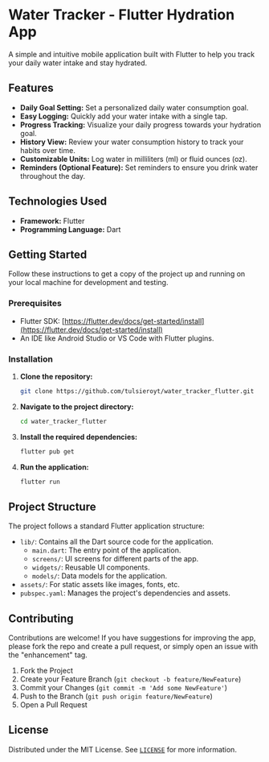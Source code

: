 # Water Tracker - Flutter Hydration App

A simple and intuitive mobile application built with Flutter to help you track your daily water intake and stay hydrated.

## Features

*   **Daily Goal Setting:** Set a personalized daily water consumption goal.
*   **Easy Logging:** Quickly add your water intake with a single tap.
*   **Progress Tracking:** Visualize your daily progress towards your hydration goal.
*   **History View:** Review your water consumption history to track your habits over time.
*   **Customizable Units:** Log water in milliliters (ml) or fluid ounces (oz).
*   **Reminders (Optional Feature):** Set reminders to ensure you drink water throughout the day.

## Technologies Used

*   **Framework:** Flutter
*   **Programming Language:** Dart

## Getting Started

Follow these instructions to get a copy of the project up and running on your local machine for development and testing.

### Prerequisites

*   Flutter SDK: [https://flutter.dev/docs/get-started/install](https://flutter.dev/docs/get-started/install)
*   An IDE like Android Studio or VS Code with Flutter plugins.

### Installation

1.  **Clone the repository:**
    ```sh
    git clone https://github.com/tulsieroyt/water_tracker_flutter.git
    ```
2.  **Navigate to the project directory:**
    ```sh
    cd water_tracker_flutter
    ```
3.  **Install the required dependencies:**
    ```sh
    flutter pub get
    ```
4.  **Run the application:**
    ```sh
    flutter run
    ```

## Project Structure

The project follows a standard Flutter application structure:

*   `lib/`: Contains all the Dart source code for the application.
    *   `main.dart`: The entry point of the application.
    *   `screens/`: UI screens for different parts of the app.
    *   `widgets/`: Reusable UI components.
    *   `models/`: Data models for the application.
*   `assets/`: For static assets like images, fonts, etc.
*   `pubspec.yaml`: Manages the project's dependencies and assets.

## Contributing

Contributions are welcome! If you have suggestions for improving the app, please fork the repo and create a pull request, or simply open an issue with the "enhancement" tag.

1.  Fork the Project
2.  Create your Feature Branch (`git checkout -b feature/NewFeature`)
3.  Commit your Changes (`git commit -m 'Add some NewFeature'`)
4.  Push to the Branch (`git push origin feature/NewFeature`)
5.  Open a Pull Request

## License

Distributed under the MIT License. See [`LICENSE`](https://github.com/tulsieroyt/water_tracker_flutter/blob/master/LICENSE) for more information.
